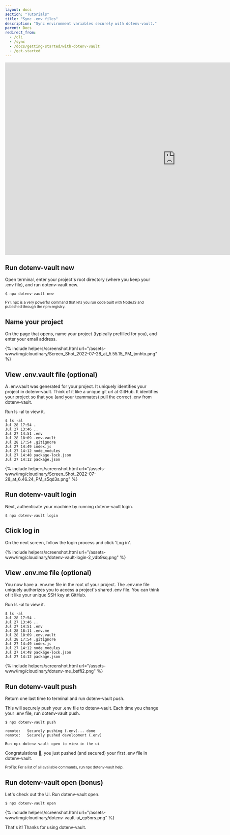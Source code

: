 ```yaml
---
layout: docs
section: "Tutorials"
title: "Sync .env files"
description: "Sync environment variables securely with dotenv-vault."
parent: Docs
redirect_from:
  - /cli
  - /sync
  - /docs/getting-started/with-dotenv-vault
  - /get-started
---
```


<div class="mb-3" style="width: 328px;">
  <div class="rounded video border border-success bg-dark">
    <iframe width="1108" height="625" src="https://www.youtube.com/embed/z-lBjxfhWeY" title="1 Minute Overview" frameborder="0" allow="accelerometer; autoplay; clipboard-write; encrypted-media; gyroscope; picture-in-picture" allowfullscreen></iframe>
  </div>
</div>

## Run dotenv-vault new

Open terminal, enter your project's root directory (where you keep your .env file), and run dotenv-vault new.

```
$ npx dotenv-vault new
```

<small>FYI: npx is a very powerful command that lets you run code built with NodeJS and published through the npm registry.</small>

## Name your project

On the page that opens, name your project (typically prefilled for you), and enter your email address.

{% include helpers/screenshot.html url="/assets-www/img/cloudinary/Screen_Shot_2022-07-28_at_5.55.15_PM_jnnhto.png" %}

## View .env.vault file (optional)

A .env.vault was generated for your project. It uniquely identifies your project in dotenv-vault. Think of it like a unique git url at GitHub. It identifies your project so that you (and your teammates) pull the correct .env from dotenv-vault.

Run ls -al to view it.


```
$ ls -al
Jul 28 17:54 .
Jul 27 13:46 ..
Jul 27 14:51 .env
Jul 28 18:09 .env.vault
Jul 28 17:54 .gitignore
Jul 27 14:49 index.js
Jul 27 14:12 node_modules
Jul 27 14:48 package-lock.json
Jul 27 14:12 package.json
```

{% include helpers/screenshot.html url="/assets-www/img/cloudinary/Screen_Shot_2022-07-28_at_6.46.24_PM_s5qd3s.png" %}

## Run dotenv-vault login

Next, authenticate your machine by running dotenv-vault login.

```
$ npx dotenv-vault login
```

## Click log in

On the next screen, follow the login process and click 'Log in'.

{% include helpers/screenshot.html url="/assets-www/img/cloudinary/dotenv-vault-login-2_vdb9sq.png" %}

## View .env.me file (optional)

You now have a .env.me file in the root of your project. The .env.me file uniquely authorizes you to access a project's shared .env file. You can think of it like your unique SSH key at GitHub.

Run ls -al to view it.

```
$ ls -al
Jul 28 17:54 .
Jul 27 13:46 ..
Jul 27 14:51 .env
Jul 28 18:11 .env.me
Jul 28 18:09 .env.vault
Jul 28 17:54 .gitignore
Jul 27 14:49 index.js
Jul 27 14:12 node_modules
Jul 27 14:48 package-lock.json
Jul 27 14:12 package.json
```

{% include helpers/screenshot.html url="/assets-www/img/cloudinary/dotenv-me_bsffi2.png" %}

## Run dotenv-vault push

Return one last time to terminal and run dotenv-vault push.

This will securely push your .env file to dotenv-vault. Each time you change your .env file, run dotenv-vault push.

```
$ npx dotenv-vault push

remote:   Securely pushing (.env)... done
remote:   Securely pushed development (.env)

Run npx dotenv-vault open to view in the ui
```

Congratulations 🎉, you just pushed (and secured) your first .env file in dotenv-vault.

<small>ProTip: For a list of all available commands, run npx dotenv-vault help.</small>

## Run dotenv-vault open (bonus)

Let's check out the UI. Run dotenv-vault open.

```
$ npx dotenv-vault open
```

{% include helpers/screenshot.html url="/assets-www/img/cloudinary/dotenv-vault-ui_ep5nrs.png" %}

That's it! Thanks for using dotenv-vault.

